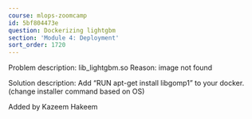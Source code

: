 ```yaml
---
course: mlops-zoomcamp
id: 5bf804473e
question: Dockerizing lightgbm
section: 'Module 4: Deployment'
sort_order: 1720
---
```


Problem description: lib_lightgbm.so Reason: image not found

Solution description: Add “RUN apt-get install libgomp1” to your docker. (change installer command based on OS)

Added by Kazeem Hakeem

